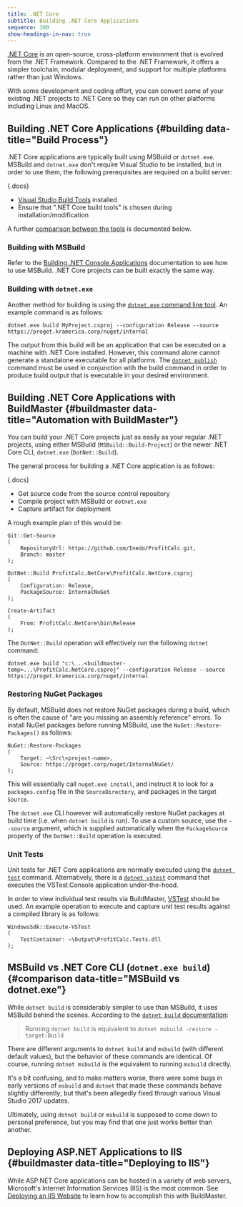 ```yaml
---
title: .NET Core
subtitle: Building .NET Core Applications
sequence: 300
show-headings-in-nav: true
---
```


[.NET Core](https://docs.microsoft.com/en-us/dotnet/core/) is an open-source, cross-platform environment that is evolved from the .NET Framework. Compared to the .NET Framework, it offers a simpler toolchain, modular deployment, and support for multiple platforms rather than just Windows. 

With some development and coding effort, you can convert some of your existing .NET projects to .NET Core so they can run on other platforms including Linux and MacOS.

## Building .NET Core Applications {#building data-title="Build Process"}

.NET Core applications are typically built using MSBuild or `dotnet.exe`. MSBuild and `dotnet.exe` don't require Visual Studio to be installed, but in order to use them, the following prerequisites are required on a build server:

{.docs}
 - [Visual Studio Build Tools](https://visualstudio.microsoft.com/downloads) installed
 - Ensure that ".NET Core build tools" is chosen during installation/modification

A further [comparison between the tools](#comparison) is documented below.

### Building with MSBuild

Refer to the [Building .NET Console Applications](console-app#building) documentation to see how to use MSBuild. .NET Core projects can be built exactly the same way.

### Building with `dotnet.exe`

Another method for building is using the [`dotnet.exe` command line tool](https://docs.microsoft.com/en-us/dotnet/core/tools/dotnet). An example command is as follows:

```
dotnet.exe build MyProject.csproj --configuration Release --source https://proget.kramerica.corp/nuget/internal
```

The output from this build will be an application that can be executed on a machine with .NET Core installed. However, this command alone cannot generate a standalone executable for all platforms. The [`dotnet publish`](https://docs.microsoft.com/en-us/dotnet/core/tools/dotnet-publish) command must be used in conjunction with the build command in order to produce build output that is executable in your desired environment.

## Building .NET Core Applications with BuildMaster {#buildmaster data-title="Automation with BuildMaster"}

You can build your .NET Core projects just as easily as your regular .NET projects, using either MSBuild (`MSBuild::Build-Project`) or the newer .NET Core CLI, `dotnet.exe` (`DotNet::Build`).

The general process for building a .NET Core application is as follows:

{.docs}
 - Get source code from the source control repository
 - Compile project with MSBuild or `dotnet.exe`
 - Capture artifact for deployment

A rough example plan of this would be:


```
Git::Get-Source
(
    RepositoryUrl: https://github.com/Inedo/ProfitCalc.git,
    Branch: master
);

DotNet::Build ProfitCalc.NetCore\ProfitCalc.NetCore.csproj
(
    Configuration: Release,
    PackageSource: InternalNuGet
);

Create-Artifact
(
    From: ProfitCalc.NetCore\bin\Release
);
```

The `DotNet::Build` operation will effectively run the following `dotnet` command:

```
dotnet.exe build "c:\...<buildmaster-temp>...\ProfitCalc.NetCore.csproj" --configuration Release --source https://proget.kramerica.corp/nuget/internal
```
### Restoring NuGet Packages

By default, MSBuild does not restore NuGet packages during a build, which is often the cause of "are you missing an assembly reference" errors. To install NuGet packages before running MSBuild, use the `NuGet::Restore-Packages()` as follows:

```
NuGet::Restore-Packages
(
    Target: ~\Src\<project-name>,
    Source: https://proget.corp/nuget/InternalNuGet/
);
```

This will essentially call `nuget.exe install`, and instruct it to look for a `packages.config` file in the `SourceDirectory`, and packages in the target `Source`.

The `dotnet.exe` CLI however will automatically restore NuGet packages at build time (i.e. when `dotnet build` is run). To use a custom source, use the `--source` argument, which is supplied automatically when the `PackageSource` property of the `DotNet::Build` operation is executed.

### Unit Tests

Unit tests for .NET Core applications are normally executed using the [`dotnet test`](https://docs.microsoft.com/en-us/dotnet/core/tools/dotnet-test) command. Alternatively, there is a [`dotnet vstest`](https://docs.microsoft.com/en-us/dotnet/core/tools/dotnet-vstest) command that executes the VSTest.Console application under-the-hood.

In order to view individual test results via BuildMaster, [VSTest](/docs/buildmaster/builds/tests/unit-tests/vstest-runner) should be used. An example operation to execute and capture unit test results against a compiled library is as follows:

```
WindowsSdk::Execute-VSTest
(
    TestContainer: ~\Output\ProfitCalc.Tests.dll
);
```

## MSBuild vs .NET Core CLI (`dotnet.exe build`) {#comparison data-title="MSBuild vs dotnet.exe"}

While `dotnet build` is considerably simpler to use than MSBuild, it uses MSBuild behind the scenes. According to the [`dotnet build` documentation](https://docs.microsoft.com/en-us/dotnet/core/tools/dotnet-build):

> Running `dotnet build` is equivalent to `dotnet msbuild -restore -target:Build`

There are different arguments to `dotnet build` and `msbuild` (with different default values), but the behavior of these commands are identical. Of course, running `dotnet msbuild` is the equivalent to running `msbuild` directly. 

It's a bit confusing, and to make matters worse, there were some bugs in early versions of `msbuild` and `dotnet` that made these commands behave slightly differently; but that's been allegedly fixed through various Visual Studio 2017 updates.

Ultimately, using `dotnet build` or `msbuild` is supposed to come down to personal preference, but you may find that one just works better than another.

## Deploying ASP.NET Applications to IIS {#buildmaster data-title="Deploying to IIS"}

While ASP.NET Core applications can be hosted in a variety of web servers, Microsoft's Internet Information Services (IIS) is the most common. See [Deploying an IIS Website](/docs/buildmaster/deployments/targets/windows/iis) to learn how to accomplish this with BuildMaster.
